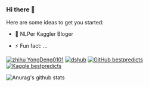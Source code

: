 ### Hi there 👋


Here are some ideas to get you started:

- 🔭 NLPer Kaggler Bloger 

- ⚡ Fun fact: ...

[![zhihu YongDeng0101](https://img.shields.io/badge/知乎--_.svg?style=social&logo=zhihu)](https://www.zhihu.com/people/YongDeng0101)
[![dshub](https://img.shields.io/badge/dshub-blue.svg)](https://dshub.cn/) 
[![GitHub bestpredicts](https://img.shields.io/github/followers/bestpredicts?label=follow&style=social)](https://github.com/bestpredicts)
[![Kaggle bestpredicts](https://img.shields.io/badge/Kaggle-blue.svg)](https://www.kaggle.com/bestpredict)



![Anurag's github stats](https://github-readme-stats.vercel.app/api?username=bestpredicts&show_icons=true&theme=radical)
